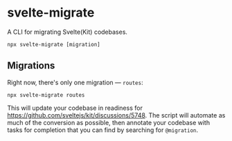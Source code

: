 # svelte-migrate

A CLI for migrating Svelte(Kit) codebases.

```
npx svelte-migrate [migration]
```

## Migrations

Right now, there's only one migration — `routes`:

```
npx svelte-migrate routes
```

This will update your codebase in readiness for https://github.com/sveltejs/kit/discussions/5748. The script will automate as much of the conversion as possible, then annotate your codebase with tasks for completion that you can find by searching for `@migration`.
